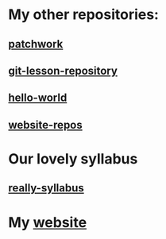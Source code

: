 # My other repositories:

## [patchwork](https://github.com/abelkalamar/patchwork.git)

## [git-lesson-repository](https://github.com/abelkalamar/git-lesson-repository.git)

## [hello-world](https://github.com/abelkalamar/hello-world.git)

## [website-repos](https://github.com/abelkalamar/abelkalamar.github.io.git)


# Our lovely syllabus

## [really-syllabus](https://github.com/green-fox-academy/really-syllabus.git)

# My [website](https://abelkalamar.github.io/)
